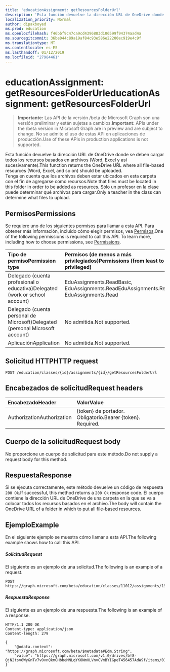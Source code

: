 ```yaml
---
title: 'educationAssignment: getResourcesFolderUrl'
description: 'Esta función devuelve la dirección URL de OneDrive donde se deben cargar todos los recursos basados en archivos (Word, Excel y así sucesivamente).  '
localization_priority: Normal
author: dipakboyed
ms.prod: education
ms.openlocfilehash: f46bbf9c47ca9cd4396883d106599f94374aad4a
ms.sourcegitcommit: 36be044c89a19af84c93e586e22200ec919e4c9f
ms.translationtype: MT
ms.contentlocale: es-ES
ms.lasthandoff: 01/12/2019
ms.locfileid: "27984461"
---
```

# <a name="educationassignment-getresourcesfolderurl"></a><span data-ttu-id="00df3-103">educationAssignment: getResourcesFolderUrl</span><span class="sxs-lookup"><span data-stu-id="00df3-103">educationAssignment: getResourcesFolderUrl</span></span>

> <span data-ttu-id="00df3-104">**Importante:** Las API de la versión /beta de Microsoft Graph son una versión preliminar y están sujetas a cambios.</span><span class="sxs-lookup"><span data-stu-id="00df3-104">**Important:** APIs under the /beta version in Microsoft Graph are in preview and are subject to change.</span></span> <span data-ttu-id="00df3-105">No se admite el uso de estas API en aplicaciones de producción.</span><span class="sxs-lookup"><span data-stu-id="00df3-105">Use of these APIs in production applications is not supported.</span></span>

<span data-ttu-id="00df3-106">Esta función devuelve la dirección URL de OneDrive donde se deben cargar todos los recursos basados en archivos (Word, Excel y así sucesivamente).</span><span class="sxs-lookup"><span data-stu-id="00df3-106">This function returns the OneDrive URL where all file-based resources (Word, Excel, and so on) should be uploaded.</span></span>  
<span data-ttu-id="00df3-107">Tenga en cuenta que los archivos deben estar ubicados en esta carpeta con el fin de agregarse como recursos.</span><span class="sxs-lookup"><span data-stu-id="00df3-107">Note that files must be located in this folder in order to be added as resources.</span></span> <span data-ttu-id="00df3-108">Sólo un profesor en la clase puede determinar qué archivos para cargar.</span><span class="sxs-lookup"><span data-stu-id="00df3-108">Only a teacher in the class can determine what files to upload.</span></span> 

## <a name="permissions"></a><span data-ttu-id="00df3-109">Permisos</span><span class="sxs-lookup"><span data-stu-id="00df3-109">Permissions</span></span>
<span data-ttu-id="00df3-p103">Se requiere uno de los siguientes permisos para llamar a esta API. Para obtener más información, incluido cómo elegir permisos, vea [Permisos](/graph/permissions-reference).</span><span class="sxs-lookup"><span data-stu-id="00df3-p103">One of the following permissions is required to call this API. To learn more, including how to choose permissions, see [Permissions](/graph/permissions-reference).</span></span>

|<span data-ttu-id="00df3-112">Tipo de permiso</span><span class="sxs-lookup"><span data-stu-id="00df3-112">Permission type</span></span>      | <span data-ttu-id="00df3-113">Permisos (de menos a más privilegiados)</span><span class="sxs-lookup"><span data-stu-id="00df3-113">Permissions (from least to most privileged)</span></span>              |
|:--------------------|:---------------------------------------------------------|
|<span data-ttu-id="00df3-114">Delegado (cuenta profesional o educativa)</span><span class="sxs-lookup"><span data-stu-id="00df3-114">Delegated (work or school account)</span></span> |  <span data-ttu-id="00df3-115">EduAssignments.ReadBasic, EduAssignments.Read</span><span class="sxs-lookup"><span data-stu-id="00df3-115">EduAssignments.ReadBasic, EduAssignments.Read</span></span>  |
|<span data-ttu-id="00df3-116">Delegado (cuenta personal de Microsoft)</span><span class="sxs-lookup"><span data-stu-id="00df3-116">Delegated (personal Microsoft account)</span></span> |  <span data-ttu-id="00df3-117">No admitida.</span><span class="sxs-lookup"><span data-stu-id="00df3-117">Not supported.</span></span>  |
|<span data-ttu-id="00df3-118">Aplicación</span><span class="sxs-lookup"><span data-stu-id="00df3-118">Application</span></span> | <span data-ttu-id="00df3-119">No admitida.</span><span class="sxs-lookup"><span data-stu-id="00df3-119">Not supported.</span></span> | 

## <a name="http-request"></a><span data-ttu-id="00df3-120">Solicitud HTTP</span><span class="sxs-lookup"><span data-stu-id="00df3-120">HTTP request</span></span>
<!-- { "blockType": "ignored" } -->
```http
POST /education/classes/{id}/assignments/{id}/getResourcesFolderUrl

```
## <a name="request-headers"></a><span data-ttu-id="00df3-121">Encabezados de solicitud</span><span class="sxs-lookup"><span data-stu-id="00df3-121">Request headers</span></span>
| <span data-ttu-id="00df3-122">Encabezado</span><span class="sxs-lookup"><span data-stu-id="00df3-122">Header</span></span>       | <span data-ttu-id="00df3-123">Valor</span><span class="sxs-lookup"><span data-stu-id="00df3-123">Value</span></span> |
|:---------------|:--------|
| <span data-ttu-id="00df3-124">Authorization</span><span class="sxs-lookup"><span data-stu-id="00df3-124">Authorization</span></span>  | <span data-ttu-id="00df3-p104">{token} de portador. Obligatorio.</span><span class="sxs-lookup"><span data-stu-id="00df3-p104">Bearer {token}. Required.</span></span>  |

## <a name="request-body"></a><span data-ttu-id="00df3-127">Cuerpo de la solicitud</span><span class="sxs-lookup"><span data-stu-id="00df3-127">Request body</span></span>
<span data-ttu-id="00df3-128">No proporcione un cuerpo de solicitud para este método.</span><span class="sxs-lookup"><span data-stu-id="00df3-128">Do not supply a request body for this method.</span></span>
## <a name="response"></a><span data-ttu-id="00df3-129">Respuesta</span><span class="sxs-lookup"><span data-stu-id="00df3-129">Response</span></span>
<span data-ttu-id="00df3-130">Si se ejecuta correctamente, este método devuelve un código de respuesta `200 Ok`.</span><span class="sxs-lookup"><span data-stu-id="00df3-130">If successful, this method returns a `200 Ok` response code.</span></span> <span data-ttu-id="00df3-131">El cuerpo contiene la dirección URL de OneDrive de una carpeta en la que se va a colocar todos los recursos basados en el archivo.</span><span class="sxs-lookup"><span data-stu-id="00df3-131">The body will contain the OneDrive URL of a folder in which to put all file-based resources.</span></span>

## <a name="example"></a><span data-ttu-id="00df3-132">Ejemplo</span><span class="sxs-lookup"><span data-stu-id="00df3-132">Example</span></span>
<span data-ttu-id="00df3-133">En el siguiente ejemplo se muestra cómo llamar a esta API.</span><span class="sxs-lookup"><span data-stu-id="00df3-133">The following example shows how to call this API.</span></span>
##### <a name="request"></a><span data-ttu-id="00df3-134">Solicitud</span><span class="sxs-lookup"><span data-stu-id="00df3-134">Request</span></span>
<span data-ttu-id="00df3-135">El siguiente es un ejemplo de una solicitud.</span><span class="sxs-lookup"><span data-stu-id="00df3-135">The following is an example of a request.</span></span>
<!-- {
  "blockType": "request",
  "name": "educationassignment_publish"
}-->
```http
POST https://graph.microsoft.com/beta/education/classes/11012/assignments/19002/getResourcesFolderUrl
```

##### <a name="response"></a><span data-ttu-id="00df3-136">Respuesta</span><span class="sxs-lookup"><span data-stu-id="00df3-136">Response</span></span>
<span data-ttu-id="00df3-137">El siguiente es un ejemplo de una respuesta.</span><span class="sxs-lookup"><span data-stu-id="00df3-137">The following is an example of a response.</span></span> 

<!-- {
  "blockType": "response",
  "truncated": true,
  "@odata.type": "microsoft.graph.educationAssignment"
} -->
```http
HTTP/1.1 200 OK
Content-type: application/json
Content-length: 279

{
    "@odata.context": "https://graph.microsoft.com/beta/$metadata#Edm.String",
    "value": "https://graph.microsoft.com/v1.0/drives/b!8-QjN2tsv0WyGnTv7vOvnQkmGHbbeMNLqYKONmHLVnvCVmBYIGpeT456457AdW9f/items/017NJZI25NOB5XZNLABF7646XAMDZTQQ6T"
}
```

<!-- uuid: 8fcb5dbc-d5aa-4681-8e31-b001d5168d79
2015-10-25 14:57:30 UTC -->
<!-- {
  "type": "#page.annotation",
  "description": "educationAssignment: publish",
  "keywords": "",
  "section": "documentation",
  "tocPath": ""
}-->
